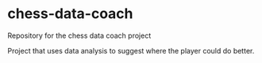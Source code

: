 # chess-data-coach
Repository for the chess data coach project

Project that uses data analysis to suggest where the player could do better.
